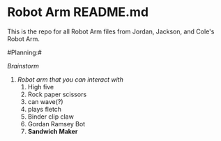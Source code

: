 # Robot Arm README.md

This is the repo for all Robot Arm files from Jordan, Jackson, and Cole's Robot Arm.

#Planning:# 

_Brainstorm_
1. *Robot arm that you can interact with*
   1. High five
   1. Rock paper scissors 
   1. can wave(?)
   1. plays fletch 
   1. Binder clip claw 
   1. Gordan Ramsey Bot 
   1. **Sandwich Maker** 
   
